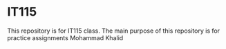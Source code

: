 # IT115
This repository is for IT115 class. The main purpose of this repository is for practice assignments
Mohammad Khalid 